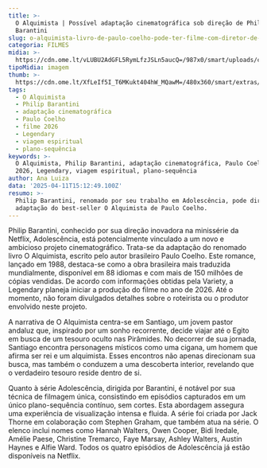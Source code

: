 ```yaml
---
title: >-
  O Alquimista | Possível adaptação cinematográfica sob direção de Philip
  Barantini
slug: o-alquimista-livro-de-paulo-coelho-pode-ter-filme-com-diretor-de-adolescncia
categoria: FILMES
midia: >-
  https://cdn.ome.lt/vLUBU2AdGFL5RymLfzJSLn5aucQ=/987x0/smart/uploads/conteudo/fotos/OMELETE_CAPA_-_2025-04-11T114542.028.png
tipoMidia: imagem
thumb: >-
  https://cdn.ome.lt/XfLeIf5I_T6MKukt404hW_MQawM=/480x360/smart/extras/conteudos/omelete_THUMB_-_2025-04-11T114527.882.png
tags:
  - O Alquimista
  - Philip Barantini
  - adaptação cinematográfica
  - Paulo Coelho
  - filme 2026
  - Legendary
  - viagem espiritual
  - plano-sequência
keywords: >-
  O Alquimista, Philip Barantini, adaptação cinematográfica, Paulo Coelho, filme
  2026, Legendary, viagem espiritual, plano-sequência
author: Ana Luiza
data: '2025-04-11T15:12:49.100Z'
resumo: >-
  Philip Barantini, renomado por seu trabalho em Adolescência, pode dirigir a
  adaptação do best-seller O Alquimista de Paulo Coelho.
---
```


Philip Barantini, conhecido por sua direção inovadora na minissérie da Netflix, Adolescência, está potencialmente vinculado a um novo e ambicioso projeto cinematográfico. Trata-se da adaptação do renomado livro O Alquimista, escrito pelo autor brasileiro Paulo Coelho. Este romance, lançado em 1988, destaca-se como a obra brasileira mais traduzida mundialmente, disponível em 88 idiomas e com mais de 150 milhões de cópias vendidas. De acordo com informações obtidas pela Variety, a Legendary planeja iniciar a produção do filme no ano de 2026. Até o momento, não foram divulgados detalhes sobre o roteirista ou o produtor envolvido neste projeto.

A narrativa de O Alquimista centra-se em Santiago, um jovem pastor andaluz que, inspirado por um sonho recorrente, decide viajar até o Egito em busca de um tesouro oculto nas Pirâmides. No decorrer de sua jornada, Santiago encontra personagens místicos como uma cigana, um homem que afirma ser rei e um alquimista. Esses encontros não apenas direcionam sua busca, mas também o conduzem a uma descoberta interior, revelando que o verdadeiro tesouro reside dentro de si.

Quanto à série Adolescência, dirigida por Barantini, é notável por sua técnica de filmagem única, consistindo em episódios capturados em um único plano-sequência contínuo, sem cortes. Esta abordagem assegura uma experiência de visualização intensa e fluida. A série foi criada por Jack Thorne em colaboração com Stephen Graham, que também atua na série. O elenco inclui nomes como Hannah Walters, Owen Cooper, Bidi Iredale, Amélie Paese, Christine Tremarco, Faye Marsay, Ashley Walters, Austin Haynes e Alfie Ward. Todos os quatro episódios de Adolescência já estão disponíveis na Netflix.
